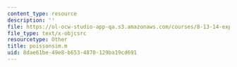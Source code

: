 ```yaml
---
content_type: resource
description: ''
file: https://ol-ocw-studio-app-qa.s3.amazonaws.com/courses/8-13-14-experimental-physics-i-ii-junior-lab-fall-2016-spring-2017/8dae61be49e8b6534870129ba19cd691_poissonsim.m
file_type: text/x-objcsrc
resourcetype: Other
title: poissonsim.m
uid: 8dae61be-49e8-b653-4870-129ba19cd691
---
```

